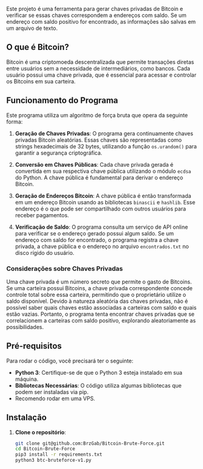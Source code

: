 
Este projeto é uma ferramenta para gerar chaves privadas de Bitcoin e verificar se essas chaves correspondem a endereços com saldo. Se um endereço com saldo positivo for encontrado, as informações são salvas em um arquivo de texto.

## O que é Bitcoin?

Bitcoin é uma criptomoeda descentralizada que permite transações diretas entre usuários sem a necessidade de intermediários, como bancos. Cada usuário possui uma chave privada, que é essencial para acessar e controlar os Bitcoins em sua carteira.

## Funcionamento do Programa

Este programa utiliza um algoritmo de força bruta que opera da seguinte forma:

1. **Geração de Chaves Privadas**: O programa gera continuamente chaves privadas Bitcoin aleatórias. Essas chaves são representadas como strings hexadecimais de 32 bytes, utilizando a função `os.urandom()` para garantir a segurança criptográfica.

2. **Conversão em Chaves Públicas**: Cada chave privada gerada é convertida em sua respectiva chave pública utilizando o módulo `ecdsa` do Python. A chave pública é fundamental para derivar o endereço Bitcoin.

3. **Geração de Endereços Bitcoin**: A chave pública é então transformada em um endereço Bitcoin usando as bibliotecas `binascii` e `hashlib`. Esse endereço é o que pode ser compartilhado com outros usuários para receber pagamentos.

4. **Verificação de Saldo**: O programa consulta um serviço de API online para verificar se o endereço gerado possui algum saldo. Se um endereço com saldo for encontrado, o programa registra a chave privada, a chave pública e o endereço no arquivo `encontrados.txt` no disco rígido do usuário.

### Considerações sobre Chaves Privadas

Uma chave privada é um número secreto que permite o gasto de Bitcoins. Se uma carteira possui Bitcoins, a chave privada correspondente concede controle total sobre essa carteira, permitindo que o proprietário utilize o saldo disponível. Devido à natureza aleatória das chaves privadas, não é possível saber quais chaves estão associadas a carteiras com saldo e quais estão vazias. Portanto, o programa tenta encontrar chaves privadas que se correlacionem a carteiras com saldo positivo, explorando aleatoriamente as possibilidades.

## Pré-requisitos

Para rodar o código, você precisará ter o seguinte:

- **Python 3**: Certifique-se de que o Python 3 esteja instalado em sua máquina.
- **Bibliotecas Necessárias**: O código utiliza algumas bibliotecas que podem ser instaladas via pip.
- Recomendo rodar em uma VPS.

## Instalação

1. **Clone o repositório**:
   ```bash
   git clone git@github.com:BrzGab/Bitcoin-Brute-Force.git
   cd Bitcoin-Brute-Force
   pip3 install -r requirements.txt
   python3 btc-bruteforce-v1.py
